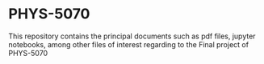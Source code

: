 # PHYS-5070
This repository contains the principal documents such as pdf files, jupyter notebooks, among other files of interest regarding to the Final project 
of PHYS-5070
